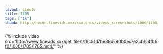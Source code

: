 ```yaml
--- 
layout: sieutv
title: 1705
tags: ["1k"]
thumb: http://hwcdn.finevids.xxx/contents/videos_screenshots/1000/1705/preview.mp4.jpg
---
```

{% include video src="http://www.finevids.xxx/get_file/1/f9c51d7be39d690b0ec7e2cb104fb6f0/1000/1705/1705.mp4/" %} 
